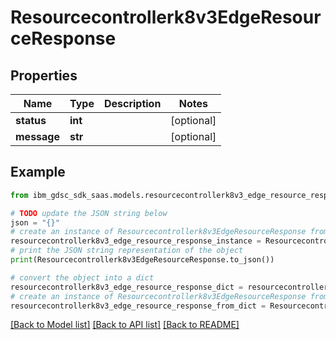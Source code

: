 # Resourcecontrollerk8v3EdgeResourceResponse


## Properties

Name | Type | Description | Notes
------------ | ------------- | ------------- | -------------
**status** | **int** |  | [optional] 
**message** | **str** |  | [optional] 

## Example

```python
from ibm_gdsc_sdk_saas.models.resourcecontrollerk8v3_edge_resource_response import Resourcecontrollerk8v3EdgeResourceResponse

# TODO update the JSON string below
json = "{}"
# create an instance of Resourcecontrollerk8v3EdgeResourceResponse from a JSON string
resourcecontrollerk8v3_edge_resource_response_instance = Resourcecontrollerk8v3EdgeResourceResponse.from_json(json)
# print the JSON string representation of the object
print(Resourcecontrollerk8v3EdgeResourceResponse.to_json())

# convert the object into a dict
resourcecontrollerk8v3_edge_resource_response_dict = resourcecontrollerk8v3_edge_resource_response_instance.to_dict()
# create an instance of Resourcecontrollerk8v3EdgeResourceResponse from a dict
resourcecontrollerk8v3_edge_resource_response_from_dict = Resourcecontrollerk8v3EdgeResourceResponse.from_dict(resourcecontrollerk8v3_edge_resource_response_dict)
```
[[Back to Model list]](../README.md#documentation-for-models) [[Back to API list]](../README.md#documentation-for-api-endpoints) [[Back to README]](../README.md)


